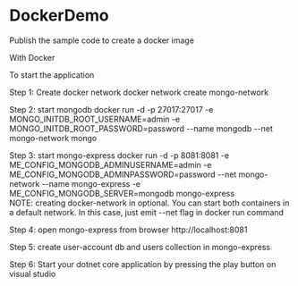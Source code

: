 # DockerDemo
Publish the sample code to create a docker image 

With Docker

To start the application

Step 1: Create docker network
docker network create mongo-network 

Step 2: start mongodb
docker run -d -p 27017:27017 -e MONGO_INITDB_ROOT_USERNAME=admin -e MONGO_INITDB_ROOT_PASSWORD=password --name mongodb --net mongo-network mongo    

Step 3: start mongo-express
docker run -d -p 8081:8081 -e ME_CONFIG_MONGODB_ADMINUSERNAME=admin -e ME_CONFIG_MONGODB_ADMINPASSWORD=password --net mongo-network --name mongo-express -e ME_CONFIG_MONGODB_SERVER=mongodb mongo-express   
NOTE: creating docker-network in optional. You can start both containers in a default network. In this case, just emit --net flag in docker run command

Step 4: open mongo-express from browser
http://localhost:8081

Step 5: create user-account db and users collection in mongo-express

Step 6: Start your dotnet core application by pressing the play button on visual studio
